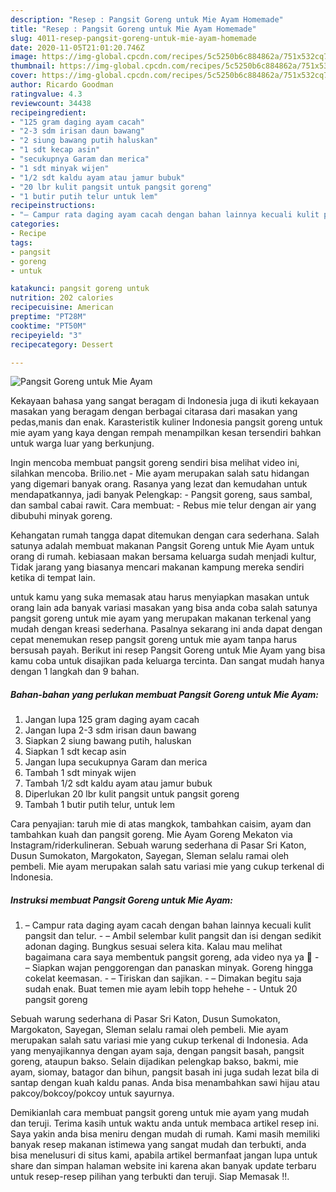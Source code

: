 ```yaml
---
description: "Resep : Pangsit Goreng untuk Mie Ayam Homemade"
title: "Resep : Pangsit Goreng untuk Mie Ayam Homemade"
slug: 4011-resep-pangsit-goreng-untuk-mie-ayam-homemade
date: 2020-11-05T21:01:20.746Z
image: https://img-global.cpcdn.com/recipes/5c5250b6c884862a/751x532cq70/pangsit-goreng-untuk-mie-ayam-foto-resep-utama.jpg
thumbnail: https://img-global.cpcdn.com/recipes/5c5250b6c884862a/751x532cq70/pangsit-goreng-untuk-mie-ayam-foto-resep-utama.jpg
cover: https://img-global.cpcdn.com/recipes/5c5250b6c884862a/751x532cq70/pangsit-goreng-untuk-mie-ayam-foto-resep-utama.jpg
author: Ricardo Goodman
ratingvalue: 4.3
reviewcount: 34438
recipeingredient:
- "125 gram daging ayam cacah"
- "2-3 sdm irisan daun bawang"
- "2 siung bawang putih haluskan"
- "1 sdt kecap asin"
- "secukupnya Garam dan merica"
- "1 sdt minyak wijen"
- "1/2 sdt kaldu ayam atau jamur bubuk"
- "20 lbr kulit pangsit untuk pangsit goreng"
- "1 butir putih telur untuk lem"
recipeinstructions:
- "– Campur rata daging ayam cacah dengan bahan lainnya kecuali kulit pangsit dan telur. – Ambil selembar kulit pangsit dan isi dengan sedikit adonan daging. Bungkus sesuai selera kita. Kalau mau melihat bagaimana cara saya membentuk pangsit goreng, ada video nya ya 🙂 – Siapkan wajan penggorengan dan panaskan minyak. Goreng hingga cokelat keemasan. – Tiriskan dan sajikan. – Dimakan begitu saja sudah enak. Buat temen mie ayam lebih topp hehehe  Untuk 20 pangsit goreng"
categories:
- Recipe
tags:
- pangsit
- goreng
- untuk

katakunci: pangsit goreng untuk 
nutrition: 202 calories
recipecuisine: American
preptime: "PT28M"
cooktime: "PT50M"
recipeyield: "3"
recipecategory: Dessert

---
```



![Pangsit Goreng untuk Mie Ayam](https://img-global.cpcdn.com/recipes/5c5250b6c884862a/751x532cq70/pangsit-goreng-untuk-mie-ayam-foto-resep-utama.jpg)

Kekayaan bahasa yang sangat beragam di Indonesia juga di ikuti kekayaan masakan yang beragam dengan berbagai citarasa dari masakan yang pedas,manis dan enak. Karasteristik kuliner Indonesia pangsit goreng untuk mie ayam yang kaya dengan rempah menampilkan kesan tersendiri bahkan untuk warga luar yang berkunjung.


Ingin mencoba membuat pangsit goreng sendiri bisa melihat video ini, silahkan mencoba. Brilio.net - Mie ayam merupakan salah satu hidangan yang digemari banyak orang. Rasanya yang lezat dan kemudahan untuk mendapatkannya, jadi banyak Pelengkap: - Pangsit goreng, saus sambal, dan sambal cabai rawit. Cara membuat: - Rebus mie telur dengan air yang dibubuhi minyak goreng.

Kehangatan rumah tangga dapat ditemukan dengan cara sederhana. Salah satunya adalah membuat makanan Pangsit Goreng untuk Mie Ayam untuk orang di rumah. kebiasaan makan bersama keluarga sudah menjadi kultur, Tidak jarang yang biasanya mencari makanan kampung mereka sendiri ketika di tempat lain.

untuk kamu yang suka memasak atau harus menyiapkan masakan untuk orang lain ada banyak variasi masakan yang bisa anda coba salah satunya pangsit goreng untuk mie ayam yang merupakan makanan terkenal yang mudah dengan kreasi sederhana. Pasalnya sekarang ini anda dapat dengan cepat menemukan resep pangsit goreng untuk mie ayam tanpa harus bersusah payah.
Berikut ini resep Pangsit Goreng untuk Mie Ayam yang bisa kamu coba untuk disajikan pada keluarga tercinta. Dan sangat mudah hanya dengan 1 langkah dan 9 bahan.


<!--inarticleads1-->

##### Bahan-bahan yang perlukan membuat Pangsit Goreng untuk Mie Ayam:

1. Jangan lupa 125 gram daging ayam cacah
1. Jangan lupa 2-3 sdm irisan daun bawang
1. Siapkan 2 siung bawang putih, haluskan
1. Siapkan 1 sdt kecap asin
1. Jangan lupa secukupnya Garam dan merica
1. Tambah 1 sdt minyak wijen
1. Tambah 1/2 sdt kaldu ayam atau jamur bubuk
1. Diperlukan 20 lbr kulit pangsit untuk pangsit goreng
1. Tambah 1 butir putih telur, untuk lem


Cara penyajian: taruh mie di atas mangkok, tambahkan caisim, ayam dan tambahkan kuah dan pangsit goreng. Mie Ayam Goreng Mekaton via Instagram/riderkulineran. Sebuah warung sederhana di Pasar Sri Katon, Dusun Sumokaton, Margokaton, Sayegan, Sleman selalu ramai oleh pembeli. Mie ayam merupakan salah satu variasi mie yang cukup terkenal di Indonesia. 

<!--inarticleads2-->

##### Instruksi membuat  Pangsit Goreng untuk Mie Ayam:

1. – Campur rata daging ayam cacah dengan bahan lainnya kecuali kulit pangsit dan telur. - – Ambil selembar kulit pangsit dan isi dengan sedikit adonan daging. Bungkus sesuai selera kita. Kalau mau melihat bagaimana cara saya membentuk pangsit goreng, ada video nya ya 🙂 - – Siapkan wajan penggorengan dan panaskan minyak. Goreng hingga cokelat keemasan. - – Tiriskan dan sajikan. - – Dimakan begitu saja sudah enak. Buat temen mie ayam lebih topp hehehe -  - Untuk 20 pangsit goreng


Sebuah warung sederhana di Pasar Sri Katon, Dusun Sumokaton, Margokaton, Sayegan, Sleman selalu ramai oleh pembeli. Mie ayam merupakan salah satu variasi mie yang cukup terkenal di Indonesia. Ada yang menyajikannya dengan ayam saja, dengan pangsit basah, pangsit goreng, ataupun bakso. Selain dijadikan pelengkap bakso, bakmi, mie ayam, siomay, batagor dan bihun, pangsit basah ini juga sudah lezat bila di santap dengan kuah kaldu panas. Anda bisa menambahkan sawi hijau atau pakcoy/bokcoy/pokcoy untuk sayurnya. 

Demikianlah cara membuat pangsit goreng untuk mie ayam yang mudah dan teruji. Terima kasih untuk waktu anda untuk membaca artikel resep ini. Saya yakin anda bisa meniru dengan mudah di rumah. Kami masih memiliki banyak resep makanan istimewa yang sangat mudah dan terbukti, anda bisa menelusuri di situs kami, apabila artikel bermanfaat jangan lupa untuk share dan simpan halaman website ini karena akan banyak update terbaru untuk resep-resep pilihan yang terbukti dan teruji. Siap Memasak !!. 
